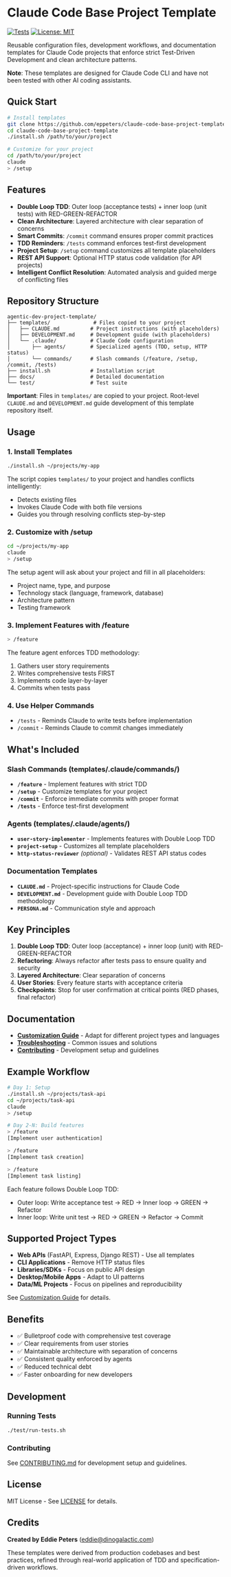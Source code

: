 # Claude Code Base Project Template

[![Tests](https://github.com/eppeters/claude-code-base-project-template/workflows/Test%20install.sh/badge.svg)](https://github.com/eppeters/claude-code-base-project-template/actions)
[![License: MIT](https://img.shields.io/badge/License-MIT-yellow.svg)](LICENSE)

Reusable configuration files, development workflows, and documentation templates for Claude Code projects that enforce strict Test-Driven Development and clean architecture patterns.

**Note**: These templates are designed for Claude Code CLI and have not been tested with other AI coding assistants.

## Quick Start

```bash
# Install templates
git clone https://github.com/eppeters/claude-code-base-project-template.git
cd claude-code-base-project-template
./install.sh /path/to/your/project

# Customize for your project
cd /path/to/your/project
claude
> /setup
```

## Features

- **Double Loop TDD**: Outer loop (acceptance tests) + inner loop (unit tests) with RED-GREEN-REFACTOR
- **Clean Architecture**: Layered architecture with clear separation of concerns
- **Smart Commits**: `/commit` command ensures proper commit practices
- **TDD Reminders**: `/tests` command enforces test-first development
- **Project Setup**: `/setup` command customizes all template placeholders
- **REST API Support**: Optional HTTP status code validation (for API projects)
- **Intelligent Conflict Resolution**: Automated analysis and guided merge of conflicting files

## Repository Structure

```
agentic-dev-project-template/
├── templates/              # Files copied to your project
│   ├── CLAUDE.md          # Project instructions (with placeholders)
│   ├── DEVELOPMENT.md     # Development guide (with placeholders)
│   └── .claude/           # Claude Code configuration
│       ├── agents/        # Specialized agents (TDD, setup, HTTP status)
│       └── commands/      # Slash commands (/feature, /setup, /commit, /tests)
├── install.sh             # Installation script
├── docs/                  # Detailed documentation
└── test/                  # Test suite
```

**Important**: Files in `templates/` are copied to your project. Root-level `CLAUDE.md` and `DEVELOPMENT.md` guide development of this template repository itself.

## Usage

### 1. Install Templates

```bash
./install.sh ~/projects/my-app
```

The script copies `templates/` to your project and handles conflicts intelligently:
- Detects existing files
- Invokes Claude Code with both file versions
- Guides you through resolving conflicts step-by-step

### 2. Customize with /setup

```bash
cd ~/projects/my-app
claude
> /setup
```

The setup agent will ask about your project and fill in all placeholders:
- Project name, type, and purpose
- Technology stack (language, framework, database)
- Architecture pattern
- Testing framework

### 3. Implement Features with /feature

```bash
> /feature
```

The feature agent enforces TDD methodology:
1. Gathers user story requirements
2. Writes comprehensive tests FIRST
3. Implements code layer-by-layer
4. Commits when tests pass

### 4. Use Helper Commands

- `/tests` - Reminds Claude to write tests before implementation
- `/commit` - Reminds Claude to commit changes immediately

## What's Included

### Slash Commands (templates/.claude/commands/)
- **`/feature`** - Implement features with strict TDD
- **`/setup`** - Customize templates for your project
- **`/commit`** - Enforce immediate commits with proper format
- **`/tests`** - Enforce test-first development

### Agents (templates/.claude/agents/)
- **`user-story-implementer`** - Implements features with Double Loop TDD
- **`project-setup`** - Customizes all template placeholders
- **`http-status-reviewer`** *(optional)* - Validates REST API status codes

### Documentation Templates
- **`CLAUDE.md`** - Project-specific instructions for Claude Code
- **`DEVELOPMENT.md`** - Development guide with Double Loop TDD methodology
- **`PERSONA.md`** - Communication style and approach

## Key Principles

1. **Double Loop TDD**: Outer loop (acceptance) + inner loop (unit) with RED-GREEN-REFACTOR
2. **Refactoring**: Always refactor after tests pass to ensure quality and security
3. **Layered Architecture**: Clear separation of concerns
4. **User Stories**: Every feature starts with acceptance criteria
5. **Checkpoints**: Stop for user confirmation at critical points (RED phases, final refactor)

## Documentation

- **[Customization Guide](docs/CUSTOMIZATION.md)** - Adapt for different project types and languages
- **[Troubleshooting](docs/TROUBLESHOOTING.md)** - Common issues and solutions
- **[Contributing](docs/CONTRIBUTING.md)** - Development setup and guidelines

## Example Workflow

```bash
# Day 1: Setup
./install.sh ~/projects/task-api
cd ~/projects/task-api
claude
> /setup

# Day 2-N: Build features
> /feature
[Implement user authentication]

> /feature
[Implement task creation]

> /feature
[Implement task listing]
```

Each feature follows Double Loop TDD:
- Outer loop: Write acceptance test → RED → Inner loop → GREEN → Refactor
- Inner loop: Write unit test → RED → GREEN → Refactor → Commit

## Supported Project Types

- **Web APIs** (FastAPI, Express, Django REST) - Use all templates
- **CLI Applications** - Remove HTTP status files
- **Libraries/SDKs** - Focus on public API design
- **Desktop/Mobile Apps** - Adapt to UI patterns
- **Data/ML Projects** - Focus on pipelines and reproducibility

See [Customization Guide](docs/CUSTOMIZATION.md) for details.

## Benefits

- ✅ Bulletproof code with comprehensive test coverage
- ✅ Clear requirements from user stories
- ✅ Maintainable architecture with separation of concerns
- ✅ Consistent quality enforced by agents
- ✅ Reduced technical debt
- ✅ Faster onboarding for new developers

## Development

### Running Tests

```bash
./test/run-tests.sh
```

### Contributing

See [CONTRIBUTING.md](docs/CONTRIBUTING.md) for development setup and guidelines.

## License

MIT License - See [LICENSE](LICENSE) for details.

## Credits

**Created by Eddie Peters** (eddie@dinogalactic.com)

These templates were derived from production codebases and best practices, refined through real-world application of TDD and specification-driven workflows.
